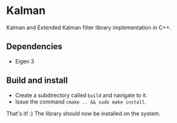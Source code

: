 # Kalman

Kalman and Extended Kalman filter library implementation in C++.

## Dependencies

- Eigen 3

## Build and install

- Create a subdirectory called `build` and navigate to it.
- Issue the command `cmake .. && sudo make install`.

That's it! :) The library should now be installed on the system.

